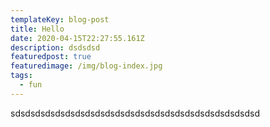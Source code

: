 ```yaml
---
templateKey: blog-post
title: Hello
date: 2020-04-15T22:27:55.161Z
description: dsdsdsd
featuredpost: true
featuredimage: /img/blog-index.jpg
tags:
  - fun
---
```

sdsdsdsdsdsdsdsdsdsdsdsdsdsdsdsdsdsdsdsdsdsdsdsdsd